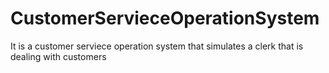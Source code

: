 # CustomerServieceOperationSystem
It is a customer serviece operation system that simulates a clerk that is dealing with customers
